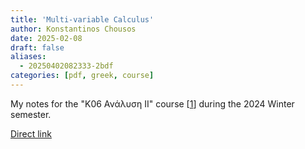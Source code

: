 ```yaml
---
title: 'Multi-variable Calculus'
author: Konstantinos Chousos
date: 2025-02-08
draft: false
aliases:
  - 20250402082333-2bdf
categories: [pdf, greek, course]
---
```

My notes for the "K06 Ανάλυση ΙΙ" course [[1](https://eclass.uoa.gr/courses/D260/)] during the 2024 Winter semester.

<object data="/K06%20Ανάλυση%20II.pdf" type="application/pdf" width="100%" height="800px">
</object>

[Direct link](/K06%20Ανάλυση%20II.pdf)

<center>
<div class="tinylytics-kudos"></div>
</center>